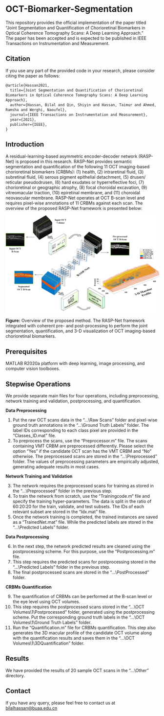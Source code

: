 # OCT-Biomarker-Segmentation
This repository provides the official implementation of the paper titled <br>“Joint Segmentation and Quantification of Chorioretinal Biomarkers in Optical Coherence Tomography Scans: A Deep Learning Approach.”</br> The paper has been accepted and is expected to be published in IEEE Transactions on Instrumentation and Measurement.

## Citation
If you use any part of the provided code in your research, please consider citing the paper as follows:
```
@article{Hassan2021,
  title={Joint Segmentation and Quantification of Chorioretinal Biomarkers in Optical Coherence Tomography Scans: A Deep Learning Approach},
  author={Hassan, Bilal and Qin, Shiyin and Hassan, Taimur and Ahmed, Ramsha and Werghi, Naoufel},
  journal={IEEE Transactions on Instrumentation and Measurement},
  year={2021},
  publisher={IEEE},
}
```
## Introduction
A residual-learning-based asymmetric encoder-decoder network (RASP-Net) is proposed in this research. RASP-Net provides semantic segmentation and quantification of the following 11 OCT imaging-based chorioretinal biomarkers (CRBMs): (1) health, (2) intraretinal fluid, (3) subretinal fluid, (4) serous pigment epithelial detachment, (5) drusen/ reticular pseudodrusen, (6) hard exudates or hyperreflective foci, (7) chorioretinal or geographic atrophy, (8) focal choroidal excavation, (9) vitreomacular traction, (10) epiretinal membrane, and (11) choroidal neovascular membrane. RASP-Net operates at OCT B-scan level and requires pixel-wise annotations of 11 CRBMs against each scan. The overview of the proposed RASP-Net framework is presented below: 

<p align="center">
<img width=800 align="center" src = "https://github.com/BilalHassan90/OCT-Biomarker-Segmentation/blob/main/Images/Overview.jpg" alt="Introduction"> </br>
</p>

**Figure:** Overview of the proposed method. The RASP-Net framework integrated with coherent pre- and post-processing to perform the joint segmentation, quantification, and 3-D visualization of OCT imaging-based chorioretinal biomarkers.

## Prerequisites
MATLAB R2020a platform with deep learning, image processing, and computer vision toolboxes. 

## Stepwise Operations
We provide separate main files for four operations, including preprocessing, network training and validation, postprocessing, and quantification.

<p align="justify">
<b>Data Preprocessing </b>

  1.	Put the raw OCT scans data in the “…\Raw Scans” folder and pixel-wise ground truth annotations in the “…\Ground Truth Labels” folder. The label IDs corresponding to each class pixel are provided in the “Classes_ID.mat” file.
  2.	To preprocess the scans, use the “Preprocessor.m” file. The scans containing VMT CRBM are preprocessed differently. Please select the option “Yes” if the candidate OCT scan has the VMT CRBM and “No” otherwise. The preprocessed scans are stored in the “…\Preprocessed” folder. The values of preprocessing parameters are empirically adjusted, generating adequate results in most cases. 

<b>Network Training and Validation </b>

  3.	The network requires the preprocessed scans for training as stored in the “…\Preprocessed” folder in the previous step.
  4.	To train the network from scratch, use the “Trainingcode.m” file and specify the training hyper-parameters. The data is split in the ratio of 60:20:20 for the train, validate, and test subsets. The IDs of each relevant subset are stored in the “Idx.mat” file. 
  5.	Once the network training is completed, the trained instances are saved as a “TrainedNet.mat” file. While the predicted labels are stored in the “…\Predicted Labels” folder.
  
<b>Data Postprocessing </b>

  6.  In the next step, the network predicted results are cleaned using the postprocessing scheme. For this purpose, use the “Postprocessing.m” file.
  7.  This step requires the predicted scans for postprocessing stored in the “…\Predicted Labels” folder in the previous step.
  8.  The final postprocessed scans are stored in the “…\PostProcessed” folder. 

<b>CRBMs Quantification </b>

  9.  The quantification of CRBMs can be performed at the B-scan level or the eye level using OCT volumes.
  10. This step requires the postprocessed scans stored in the “...\OCT Volumes\1\Postprocessed” folder, generated using the postprocessing scheme. Put the corresponding ground truth labels in the “...\OCT Volumes\1\Ground Truth Labels” folder.
  11. Run the “Quantification.m” file for CRBMs quantification. This step also generates the 3D macular profile of the candidate OCT volume along with the quantification results and saves them in the “...\OCT Volumes\1\3DQuantification” folder.
</p>

## Results
We have provided the results of 20 sample OCT scans in the “...\Other” directory.

## Contact
If you have any query, please feel free to contact us at bilalhassan@buaa.edu.cn 

	



  
